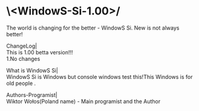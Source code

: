 # **\\<WindowS-Si-1.00>/**
The world is changing for the better - WindowS Si.
New is not always better!

ChangeLog|  
This is 1.00 betta version!!!   
1.No changes

What is WindowS Si|  
WindowS Si is Windows but console windows test this!This Windows is for old people
.
                                                                          
Authors-Programist|     
Wiktor Wołos(Poland name) - Main programist and the Author
